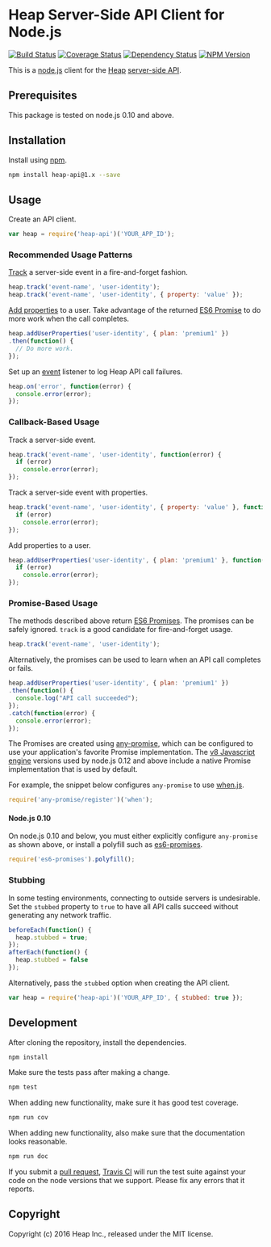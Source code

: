 # Heap Server-Side API Client for Node.js

[![Build Status](https://travis-ci.org/heap/heap-node.svg?branch=master)](https://travis-ci.org/heap/heap-node)
[![Coverage Status](https://coveralls.io/repos/github/heap/heap-node/badge.svg?branch=master)](https://coveralls.io/github/heap/heap-node?branch=master)
[![Dependency Status](https://gemnasium.com/heap/heap-node.svg)](https://gemnasium.com/heap/heap-node)
[![NPM Version](http://img.shields.io/npm/v/heap-api.svg)](https://www.npmjs.org/package/heap-api)

This is a [node.js](https://nodejs.org/) client for the
[Heap](https://heapanalytics.com/)
[server-side API](https://heapanalytics.com/docs/server-side).


## Prerequisites

This package is tested on node.js 0.10 and above.


## Installation

Install using [npm](https://www.npmjs.com/).

```bash
npm install heap-api@1.x --save
```


## Usage

Create an API client.

```javascript
var heap = require('heap-api')('YOUR_APP_ID');
```

### Recommended Usage Patterns


[Track](https://heapanalytics.com/docs/server-side#track) a server-side event
in a fire-and-forget fashion.

```javascript
heap.track('event-name', 'user-identity');
heap.track('event-name', 'user-identity', { property: 'value' });
```

[Add properties](https://heapanalytics.com/docs/server-side#add-user-properties)
to a user. Take advantage of the returned
[ES6 Promise](https://developer.mozilla.org/en-US/docs/Web/JavaScript/Reference/Global_Objects/Promise)
to do more work when the call completes.

```javascript
heap.addUserProperties('user-identity', { plan: 'premium1' })
.then(function() {
  // Do more work.
});
```

Set up an [event](https://nodejs.org/api/events.html) listener to log Heap API
call failures.

```javascript
heap.on('error', function(error) {
  console.error(error);
});
```

### Callback-Based Usage

Track a server-side event.

```javascript
heap.track('event-name', 'user-identity', function(error) {
  if (error)
    console.error(error);
});
```

Track a server-side event with properties.

```javascript
heap.track('event-name', 'user-identity', { property: 'value' }, function(error) {
  if (error)
    console.error(error);
});
```

Add properties to a user.

```javascript
heap.addUserProperties('user-identity', { plan: 'premium1' }, function(error) {
  if (error)
    console.error(error);
});
```

### Promise-Based Usage

The methods described above return
[ES6 Promises](https://developer.mozilla.org/en-US/docs/Web/JavaScript/Reference/Global_Objects/Promise).
The promises can be safely ignored. `track` is a good candidate for
fire-and-forget usage.

```javascript
heap.track('event-name', 'user-identity');
```

Alternatively, the promises can be used to learn when an API call completes or
fails.

```javascript
heap.addUserProperties('user-identity', { plan: 'premium1' })
.then(function() {
  console.log("API call succeeded");
});
.catch(function(error) {
  console.error(error);
});
```

The Promises are created using
[any-promise](https://www.npmjs.com/package/any-promise), which can be
configured to use your application's favorite Promise implementation. The
[v8 Javascript engine](https://developers.google.com/v8/) versions used by
node.js 0.12 and above include a native Promise implementation that is used by
default.

For example, the snippet below configures `any-promise` to use
[when.js](https://github.com/cujojs/when).

```javascript
require('any-promise/register')('when');
```

#### Node.js 0.10

On node.js 0.10 and below, you must either explicitly configure `any-promise`
as shown above, or install a polyfill such as
[es6-promises](https://www.npmjs.com/package/es6-promises).

```javascript
require('es6-promises').polyfill();
```

### Stubbing

In some testing environments, connecting to outside servers is undesirable. Set
the `stubbed` property to `true` to have all API calls succeed without
generating any network traffic.

```javascript
beforeEach(function() {
  heap.stubbed = true;
});
afterEach(function() {
  heap.stubbed = false
});
```

Alternatively, pass the `stubbed` option when creating the API client.
```javascript
var heap = require('heap-api')('YOUR_APP_ID', { stubbed: true });
```


## Development

After cloning the repository, install the dependencies.

```bash
npm install
```

Make sure the tests pass after making a change.

```bash
npm test
```

When adding new functionality, make sure it has good test coverage.

```bash
npm run cov
```

When adding new functionality, also make sure that the documentation looks
reasonable.

```bash
npm run doc
```

If you submit a
[pull request](https://help.github.com/articles/using-pull-requests/),
[Travis CI](https://travis-ci.org/) will run the test suite against your code
on the node versions that we support. Please fix any errors that it reports.


## Copyright

Copyright (c) 2016 Heap Inc., released under the MIT license.
